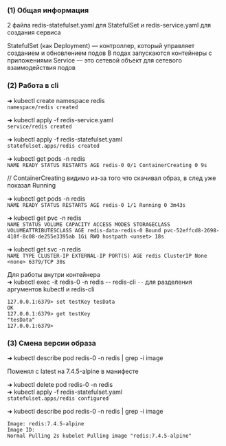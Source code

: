 ### (1) Общая информация

2 файла
redis-statefulset.yaml для StatefulSet
и
redis-service.yaml для создания сервиса

StatefulSet (как Deployment) — контроллер, который управляет созданием и обновлением подов
В подах запускаются контейнеры с приложениями
Service — это сетевой объект для сетевого взаимодействия подов

### (2) Работа в cli

➜ kubectl create namespace redis  
`namespace/redis created`

➜ kubectl apply -f redis-service.yaml  
`service/redis created`

➜ kubectl apply -f redis-statefulset.yaml  
`statefulset.apps/redis created`

➜ kubectl get pods -n redis  
`NAME READY STATUS RESTARTS AGE
redis-0 0/1 ContainerCreating 0 9s`

// ContainerCreating видимо из-за того что скачивал образ, в след уже показал Running

➜ kubectl get pods -n redis  
`NAME READY STATUS RESTARTS AGE
redis-0 1/1 Running 0 3m43s`

➜ kubectl get pvc -n redis  
`NAME STATUS VOLUME CAPACITY ACCESS MODES STORAGECLASS VOLUMEATTRIBUTESCLASS AGE
redis-data-redis-0 Bound pvc-52effcd8-2698-418f-8c08-de255e3395ab 1Gi RWO hostpath <unset> 18s`

➜ kubectl get svc -n redis  
`NAME TYPE CLUSTER-IP EXTERNAL-IP PORT(S) AGE
redis ClusterIP None <none> 6379/TCP 30s`

Для работы внутри контейнера  
➜ kubectl exec -it redis-0 -n redis -- redis-cli
`--` для разделения аргументов kubectl и redis-cli

```
127.0.0.1:6379> set testKey tesData
OK
127.0.0.1:6379> get testKey
"tesData"
127.0.0.1:6379>
```

### (3) Смена версии образа

➜ kubectl describe pod redis-0 -n redis | grep -i image

Поменял с latest на 7.4.5-alpine в манифесте

➜ kubectl delete pod redis-0 -n redis  
➜ kubectl apply -f redis-statefulset.yaml  
`statefulset.apps/redis configured`

➜ kubectl describe pod redis-0 -n redis | grep -i image

```
Image: redis:7.4.5-alpine
Image ID:
Normal Pulling 2s kubelet Pulling image "redis:7.4.5-alpine"
```
